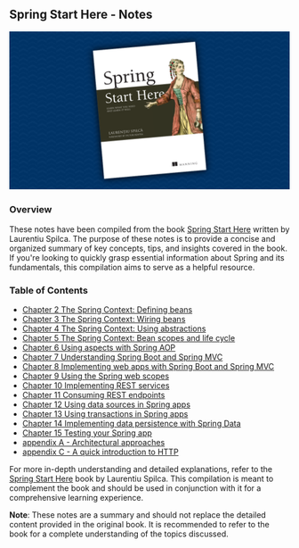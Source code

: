 ## Spring Start Here - Notes

![Spring Start Here](images/spring-start-here.png)

### Overview

These notes have been compiled from the book [Spring Start Here](https://www.manning.com/books/spring-start-here) written by Laurentiu Spilca. The purpose of these notes is to provide a concise and organized summary of key concepts, tips, and insights covered in the book. If you're looking to quickly grasp essential information about Spring and its fundamentals, this compilation aims to serve as a helpful resource.

### Table of Contents

- [Chapter 2 The Spring Context: Defining beans](ch2%20-%20The%20spring%20context%20-%20Defining%20beans/README.md)
- [Chapter 3 The Spring Context: Wiring beans](ch3%20-%20The%20spring%20context%20-%20Wiring%20beans/README.md)
- [Chapter 4 The Spring Context: Using abstractions](ch4%20-%20The%20Spring%20Context%20-%20Using%20abstractions/README.md)
- [Chapter 5 The Spring Context: Bean scopes and life cycle](ch5%20-%20The%20Spring%20context%20-%20Bean%20scopes%20and%20life%20cycle/README.md)
- [Chapter 6 Using aspects with Spring AOP](ch6%20-%20Using%20aspects%20with%20Spring%20AOP)
- [Chapter 7 Understanding Spring Boot and Spring MVC](ch7%20-%20Understanding%20Spring%20Boot%20and%20Spring%20MVC)
- [Chapter 8 Implementing web apps with Spring Boot and Spring MVC](ch8%20-%20Implementing%20web%20apps%20with%20Spring%20Boot%20and%20Spring%20MVC)
- [Chapter 9 Using the Spring web scopes](ch9%20-%20Using%20the%20Spring%20web%20scopes)
- [Chapter 10 Implementing REST services](ch10%20-%20Implementing%20REST%20services)
- [Chapter 11 Consuming REST endpoints](ch11%20-%20Consuming%20REST%20endpoints)
- [Chapter 12 Using data sources in Spring apps](ch12%20-%20Using%20data%20sources%20in%20Spring%20apps)
- [Chapter 13 Using transactions in Spring apps](ch13%20-%20Using%20transations%20in%20Spring%20apps)
- [Chapter 14 Implementing data persistence with Spring Data](ch14%20-%20Implementing%20data%20persistence%20with%20Spring%20Data)
- [Chapter 15 Testing your Spring app](ch15%20-%20Testing%20your%20Spring%20app)
- [appendix A - Architectural approaches](appendix%20A%20-%20Architectural%20approaches)
- [appendix C - A quick introduction to HTTP](appendix%20C%20-%20A%20quick%20introduction%20to%20HTTP)

For more in-depth understanding and detailed explanations, refer to the [Spring Start Here](https://www.manning.com/books/spring-start-here) book by Laurentiu Spilca. This compilation is meant to complement the book and should be used in conjunction with it for a comprehensive learning experience.

**Note**: These notes are a summary and should not replace the detailed content provided in the original book. It is recommended to refer to the book for a complete understanding of the topics discussed.